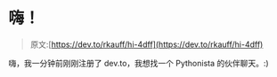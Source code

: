# 嗨！

> 原文:[https://dev.to/rkauff/hi-4dff](https://dev.to/rkauff/hi-4dff)

嗨，我一分钟前刚刚注册了 dev.to，我想找一个 Pythonista 的伙伴聊天。:)